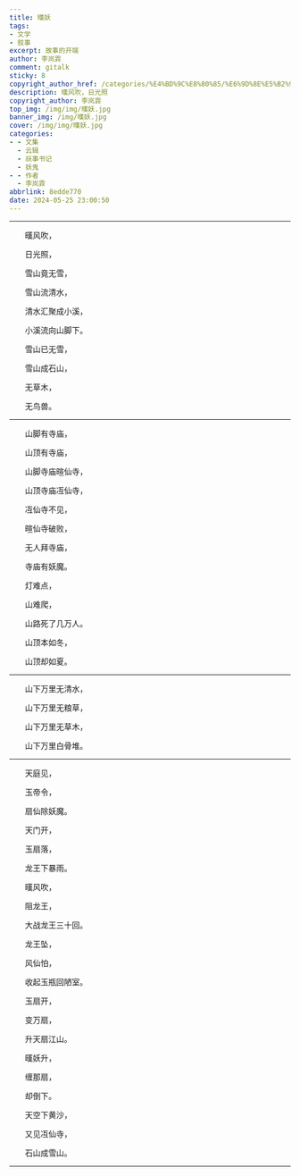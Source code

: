 ```yaml
---
title: 暵妖
tags:
- 文学
- 叙事
excerpt: 故事的开端
author: 李岚霏
comment: gitalk
sticky: 8
copyright_author_href: /categories/%E4%BD%9C%E8%80%85/%E6%9D%8E%E5%B2%9A%E9%9C%8F/
description: 暵风吹，日光照
copyright_author: 李岚霏
top_img: /img/img/暵妖.jpg
banner_img: /img/暵妖.jpg
cover: /img/img/暵妖.jpg
categories:
- - 文集
  - 云辑
  - 祅事书记
  - 妖鬼
- - 作者
  - 李岚霏
abbrlink: 8edde770
date: 2024-05-25 23:00:50
---
```


---

&emsp;&emsp;暵风吹，

&emsp;&emsp;日光照，

&emsp;&emsp;雪山竟无雪，

&emsp;&emsp;雪山流清水，

&emsp;&emsp;清水汇聚成小溪，

&emsp;&emsp;小溪流向山脚下。

&emsp;&emsp;雪山已无雪，

&emsp;&emsp;雪山成石山，

&emsp;&emsp;无草木，

&emsp;&emsp;无鸟兽。

---

&emsp;&emsp;山脚有寺庙，

&emsp;&emsp;山顶有寺庙，

&emsp;&emsp;山脚寺庙暄仙寺，

&emsp;&emsp;山顶寺庙冱仙寺，

&emsp;&emsp;冱仙寺不见，

&emsp;&emsp;暄仙寺破败，

&emsp;&emsp;无人拜寺庙，

&emsp;&emsp;寺庙有妖魔。

&emsp;&emsp;灯难点，

&emsp;&emsp;山难爬，

&emsp;&emsp;山路死了几万人。

&emsp;&emsp;山顶本如冬，

&emsp;&emsp;山顶却如夏。

---

&emsp;&emsp;山下万里无清水，

&emsp;&emsp;山下万里无粮草，

&emsp;&emsp;山下万里无草木，

&emsp;&emsp;山下万里白骨堆。

---

&emsp;&emsp;天庭见，

&emsp;&emsp;玉帝令，

&emsp;&emsp;扇仙除妖魔。

&emsp;&emsp;天门开，

&emsp;&emsp;玉扇落，

&emsp;&emsp;龙王下暴雨。

&emsp;&emsp;暵风吹，

&emsp;&emsp;阻龙王，

&emsp;&emsp;大战龙王三十回。

&emsp;&emsp;龙王坠，

&emsp;&emsp;风仙怕，

&emsp;&emsp;收起玉瓶回陋室。

&emsp;&emsp;玉扇开，

&emsp;&emsp;变万扇，

&emsp;&emsp;升天扇江山。

&emsp;&emsp;暵妖升，

&emsp;&emsp;缠那扇，

&emsp;&emsp;却倒下。

&emsp;&emsp;天空下黄沙，

&emsp;&emsp;又见冱仙寺，

&emsp;&emsp;石山成雪山。

---
